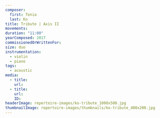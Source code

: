 ```yaml
---
composer:
  first: Tonia
  last: Ko
title: Tribute | Axis II
movements:
duration: "11:00"
yearComposed: 2017
commissionedOrWrittenFor:
size: duo
instrumentation:
  - violin
  - piano
tags:
  - acoustic
media:
  - title:
    url:
  - title:
    url:
    ID:
headerImage: repertoire-images/ko-tribute_1000x500.jpg
thumbnailImage: repertoire-images/thumbnails/ko-tribute_400x200.jpg
---
```


